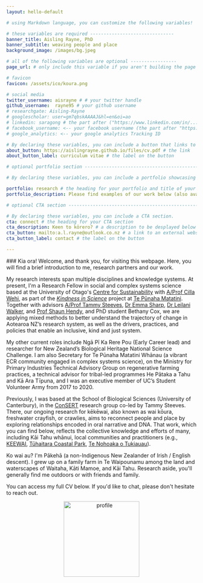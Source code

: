 ```yaml
---
layout: hello-default

# using Markdown language, you can customize the following variables!

# these variables are required -------------------------------
banner_title: Aisling Rayne, PhD
banner_subtitle: weaving people and place
background_image: /images/bg.jpeg

# all of the following variables are optional -----------------
page_url: # only include this variable if you aren't building the page to your primary domain 

# favicon
favicon: /assets/ico/koura.png

# social media
twitter_username: aisrayne # # your twitter handle
github_username:  rayne95 # your github username
# researchgate: Aisling-Rayne
# googlescholar: user=gm7qbskAAAAJ&hl=en&oi=ao
# linkedin: saragong # the part after ("https://www.linkedin.com/in/...")
# facebook_username: <-- your facebook username (the part after "https://www.facebook.com/...")
# google_analytics: <-- your google analytics Tracking ID

# By declaring these variables, you can include a button that links to an external website or to media.
about_button: https://aislingrayne.github.io/files/cv.pdf # the link
about_button_label: curriculum vitae # the label on the button

# optional portfolio section ------------------------------------------

# By declaring these variables, you can include a portfolio showcasing your work and organize your portfolio's items into a custom layout, all without adding any CSS. In addition, you must 1) create an HTML file in the_includes folder for each project with the text you'd like to display, and 2) create a YAML file in the _data folder describing the order in which each project should be shown and categorized. See `/includes/example.html` and `/_data/work.yml` for examples.

portfolio: research # the heading for your portfolio and title of your YAML file
portfolio_description: Please find examples of our work below (also available on <a href="https://scholar.google.com/citations?user=gm7qbskAAAAJ&hl=en">Google Scholar</a> and <a href="https://www.researchgate.net/profile/Aisling-Rayne">Research Gate):</a> # a description to be desplayed below the heading and above the content

# optional CTA section --------------------------------------------------

# By declaring these variables, you can include a CTA section.
cta: connect # the heading for your CTA section
cta_description: Keen to kōrero? # a description to be desplayed below the heading and above the content
cta_button: mailto:a.l.rayne@outlook.co.nz # a link to an external website or to media
cta_button_label: contact # the label on the button

---			
```

[//]: # (write a bit about yourself here)

<div style="text-align: left;">
### Kia ora! Welcome, and thank you, for visiting this webpage. Here, you will find a brief introduction to me, research partners and our work.

My research interests span multiple disciplines and knowledge systems. At present, I'm a Research Fellow in social and complex systems science based at the University of Otago's [Centre for Sustainability](https://www.otago.ac.nz/centre-sustainability/index.html) with [A/Prof Cilla Wehi](http://www.priscillawehi.com/), as part of the *[Kindness in Science](http://www.kindnessinscience.org/)* project at [Te Pūnaha Matatini](https://www.tepunahamatatini.ac.nz/). Together with advisors [A/Prof Tammy Steeves](https://www.canterbury.ac.nz/science/contact-us/people/tammy-steeves.html), [Dr Emma Sharp](https://unidirectory.auckland.ac.nz/profile/el-sharp), [Dr Leilani Walker](https://leilani-walker.com/), and [Prof Shaun Hendy](https://www.tepunahamatatini.ac.nz/shaun-hendy/), and PhD student Bethany Cox, we are applying mixed methods to better understand the trajectory of change in Aotearoa NZ’s research system, as well as the drivers, practices, and policies that enable an inclusive, kind and just system.

My other current roles include Ngā Pī Ka Rere Pou (Early Career lead) and researcher for New Zealand’s Biological Heritage National Science Challenge. I am also Secretary for Te Pūnaha Matatini Whānau (a vibrant ECR community engaged in complex systems science), on the Ministry for Primary Industries Technical Advisory Group on regenerative farming practices, a technical advisor for tribal-led programmes He Pātaka a Tahu and Kā Ara Tīpuna, and I was an executive member of UC’s Student Volunteer Army from 2017 to 2020.

Previously, I was based at the School of Biological Sciences (University of Canterbury), in the [ConSERT](http://www.ucconsert.org/) research group co-led by Tammy Steeves. There, our ongoing research for kēkēwai, also known as wai kōura, freshwater crayfish, or crawlies, aims to reconnect people and place by exploring relationships encoded in oral narrative and DNA. That work, which you can find below, reflects the collective knowledge and efforts of many, including Kāi Tahu whānui, local communities and practitioners (e.g., [KEEWAI](http://keewai.co.nz/), [Tūhaitara Coastal Park](https://www.tuhaitarapark.org.nz/), [Te Nohoaka o Tukiauau](https://www.tenohoaka.org.nz/)).

Ko wai au? I'm Pākehā (a non-Indigenous New Zealander of Irish / English descent). I grew up on a family farm in Te Waipounamu among the land and waterscapes of Waitaha, Kāti Mamoe, and Kāi Tahu. Research aside, you'll generally find me outdoors or with friends and family.

You can access my full CV below. If you'd like to chat, please don't hesitate to reach out.
</div>
<div style="text-align: center;">
<img width="200" src="../images/295e0575-5b9a-4611-88e9-a662a5c657b3.png" alt="profile">
</div>
